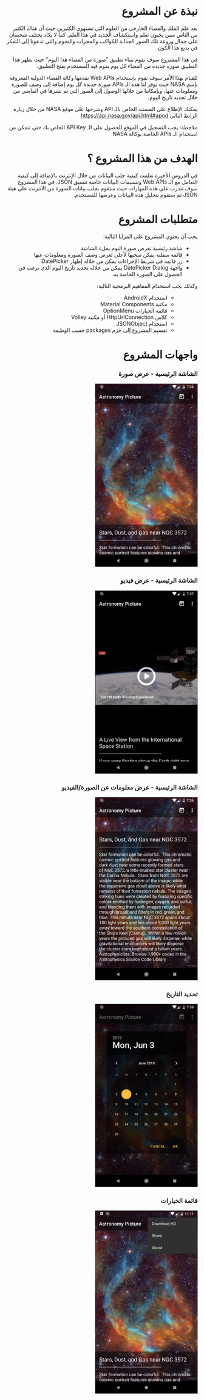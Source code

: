 # <div dir="rtl">نبذة عن المشروع</div>
<div dir="rtl">
يعد علم الفلك والفضاء الخارجي من العلوم التي تستهوي الكثيرين حيث أن هناك الكثير من الناس ممن يحبون تعلم واستكشاف الجديد في هذا العلم.
كما لا يكاد يختلف شخصان على جمال وروعة تلك الصور الجذابة للكواكب والمجرات والنجوم والتي تدعونا إلى التفكر في بديع هذا الكون.

في هذا المشروع سوف نقوم ببناء تطبيق "صورة من الفضاء هذا اليوم" حيث يظهر هذا التطبيق صورة جديدة من الفضاء كل يوم يقوم فيه المستخدم بفتح التطبيق.

للقيام بهذا الأمر سوف نقوم بإستخدام Web APIs تقدمها وكالة الفضاء الدولية المعروفة بإسم NASA حيث توفر لنا هذه الـ APIs صورة جديدة كل يوم إضافة إلى وصف للصورة ومعلومات عنها، وبإمكاننا من خلالها الوصول إلى الصور التي تم نشرها في الماضي من خلال تحديد تاريخ اليوم.

يمكنك الإطلاع على المستند الخاص بالـ API وشرحها على موقع NASA من خلال زيارة الرابط التالي
<a href="https://api.nasa.gov/api.html#apod">https://api.nasa.gov/api.html#apod</a>

ملاحظة: يجب التسجيل في الموقع للحصول على الـ API Key الخاص بك حتى تتمكن من استخدام الـ APIs الخاصة بوكالة NASA

</div>

# <div dir="rtl">الهدف من هذا المشروع ؟</div> 
<div dir="rtl">
في الدروس الأخيرة تعلمت كيفية جلب البيانات من خلال الإنترنت بالإضافة إلى كيفية التعامل مع الـ Web APIs وتنسيقات البيانات خاصة تنسيق JSON.
في هذا المشروع سوف تتدرب على هذه المهارات حيث ستقوم بجلب بيانات الصورة من الانترنت على هيئة JSON ثم ستقوم بتحليل هذه البيانات وعرضها للمستخدم.
</div>

# <div dir="rtl">متطلبات المشروع</div>
<div dir="rtl">
يجب أن يحتوي المشروع على المزايا التالية:
<ul>
<li>شاشة رئيسية تعرض صورة اليوم بملء الشاشة</li> 
<li>قائمة سفلية يمكن سحبها لأعلى لعرض وصف الصورة ومعلومات عنها</li>
<li>زر قائمة في شريط الإجراءات يمكن من خلاله إظهار DatePicker</li>
<li>واجهة DatePicker Dialog يمكن من خلاله تحديد تاريخ اليوم الذي نرغب في الحصول على الصورة الخاصة به.</li>
</ul>
وكذلك يجب استخدام المفاهيم البرمجية التالية:
<ul>
<ul>
<li>استخدام AndroidX</li>
<li>مكتبة Material Components</li>
<li>قائمة الخيارات OptionMenu</li>
<li>كلاس HttpUrlConnection أو مكتبة Volley</li>
<li>استخدام JSONObject</li>
<li>تقسيم المشروع إلى حزم packages حسب الوظيفة</li>
</ul>
</div>


# <div dir="rtl">واجهات المشروع</div>

<div dir="rtl">

<h3>الشاشة الرئيسية - عرض صورة</h3>
<img src="screenshots/Screenshot_1559536577.png" heigth="480" width="270"/>

<h3>الشاشة الرئيسية - عرض فيديو</h3>
<img src="screenshots/Screenshot_1559536642.png" heigth="480" width="270"/>

<h3>الشاشة الرئيسية - عرض معلومات عن الصورة/الفيديو</h3>
<img src="screenshots/Screenshot_1559536581.png" heigth="480" width="270"/>

<h3>تحديد التاريخ</h3>
<img src="screenshots/Screenshot_1559536609.png" heigth="480" width="270"/>

<h3>قائمة الخيارات</h3>
<img src="screenshots/Screenshot_1559592694.png" heigth="480" width="270"/>

</div>

